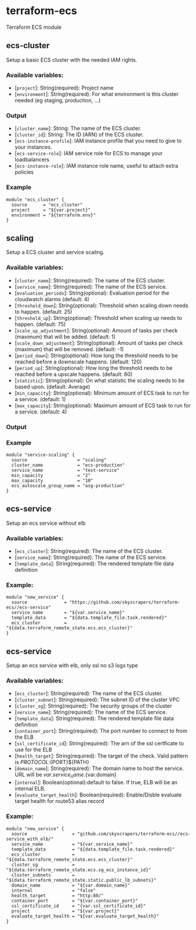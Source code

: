 # terraform-ecs
Terraform ECS module

## ecs-cluster
Setup a basic ECS cluster with the needed IAM rights.

### Available variables:
 * [`project`]: String(required): Project name
 * [`environment`]: String(required):  For what environment is this cluster needed (eg staging, production, ...)
### Output
 * [`cluster_name`]: String: The name of the ECS cluster.
 * [`cluster_id`]: String: The ID (ARN) of the ECS cluster.
 * [`ecs-instance-profile`]: IAM instance profile that you need to give to your instances.
 * [`ecs-service-role`]: IAM service role for ECS to manage your loadbalancers
 * [`ecs-instance-role`]: IAM instance role name, useful to attach extra policies

### Example
```
module "ecs_cluster" {
  source      = "ecs_cluster"
  project     = "${var.project}"
  environment = "${terraform.env}"
}
```

## scaling
Setup a ECS cluster and service scaling.

### Available variables:
 * [`cluster_name`]: String(required): The name of the ECS cluster.
 * [`service_name`]: String(required): The name of the ECS service.
 * [`evaluation_periods`]: String(optional): Evaluation period for the cloudwatch alarms (default: 4)
 * [`threshold_down`]: String(optional): Threshold when scaling down needs to happen. (default: 25)
 * [`threshold_up`]: String(optional): Threshold when scaling up needs to happen. (default: 75)
 * [`scale_up_adjustment`]: String(optional): Amount of tasks per check (maximum) that will be added. (default: 1)
 * [`scale_down_adjustment`]: String(optional): Amount of tasks per check (maximum) that will be removed. (default: -1)
 * [`period_down`]: String(optional): How long the threshold needs to be reached before a downscale happens. (default: 120)
 * [`period_up`]: String(optional): How long the threshold needs to be reached before a upscale happens. (default: 60)
 * [`statistic`]: String(optional): On what statistic the scaling needs to be based upon. (default: Average)
 * [`min_capacity`]: String(optional): Minimum amount of ECS task to run for a service. (default: 1)
 * [`max_capacity`]: String(optional): Maximum amount of ECS task to run for a service. (default: 4)

### Output

### Example
```
module "service-scaling" {
  source                   = "scaling"
  cluster_name             = "ecs-production"
  service_name             = "test-service"
  min_capacity             = "2"
  max_capacity             = "10"
  ecs_autoscale_group_name = "asg-production"
}
```

## ecs-service
Setup an ecs service without elb
### Available variables:
 * [`ecs_cluster`]: String(required): The name of the ECS cluster.
 * [`service_name`]: String(required): The name of the ECS service.
 * [`template_data`]: String(required): The rendered template file data definition
### Example:
```
module "new_service" {
  source              = "https://github.com/skyscrapers/terraform-ecs//ecs-service"
  service_name        = "${var.service_name}"
  template_data       = "${data.template_file.task.rendered}"
  ecs_cluster         = "${data.terraform_remote_state.ecs.ecs_cluster}"
}
```

## ecs-service
Setup an ecs service with elb, only ssl no s3 logs type
### Available variables:
 * [`ecs_cluster`]: String(required): The name of the ECS cluster.
 * [`cluster_subnet`]: String(required): The subnet ID of the cluster VPC
 * [`cluster_sg`]: String(required): The security groups of the cluster
 * [`service_name`]: String(required): The name of the ECS service.
 * [`template_data`]: String(required): The rendered template file data definition
 * [`container_port`]: String(required): The port number to connect to from the ELB
 * [`ssl_certificate_id`]: String(required): The arn of the ssl certficate to use for the ELB
 * [`health_target`]: String(required): The target of the check. Valid pattern is ${PROTOCOL}:${PORT}${PATH}
 * [`domain_name`]: String(required): The domain name to host the service. URL will be ${var.service_name}.${var.domain}
 * [`internal`]: Boolean(optional):default to false. If true, ELB will be an internal ELB.
 * [`evaluate_target_health`]: Boolean(required): Enable/Disble evaluate target health for route53 alias record
### Example:
```
module "new_service" {
  source                 = "github.com/skyscrapers/terraform-ecs//ecs-service_with_elb/"
  service_name           = "${var.service_name}"
  template_data          = "${data.template_file.task.rendered}"
  ecs_cluster            = "${data.terraform_remote_state.ecs.ecs_cluster}"
  cluster_sg             = "${data.terraform_remote_state.ecs.sg_ecs_instance_id}"
  cluster_subnets        = "${data.terraform_remote_state.static.public_lb_subnets}"
  domain_name            = "${var.domain_name}"
  internal               = "false"
  health_target          = "http:80/"
  container_port         = "${var.container_port}"
  ssl_certificate_id     = "{var.ssl_certificate_id}"
  project                = "${var.project}"
  evaluate_target_health = "${var.evaluate_target_health}"
}
```
